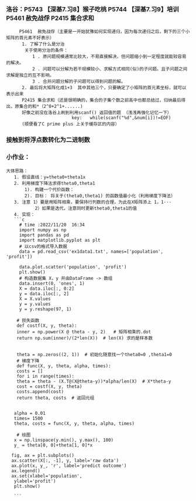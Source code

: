 ### 洛谷：P5743	【深基7.习8】猴子吃桃	P5744	【深基7.习9】培训       P5461	赦免战俘      P2415 集合求和
         P5461	赦免战俘（主要是一开始犹豫如何实现递归，因为每次递归之后，剩下的三个小矩阵的首元素不好表示）
          1. 了解了什么是分治
           关于使用分治的条件：
              1 . 原问题规模通常比较大，不易直接解决，但问题缩小到一定程度就能较容易的解决。
              2 . 问题可以分解为若干规模较小、求解方式相同(似)的子问题。且子问题之间求解是独立的互不影响。
              3 . 合并问题分解的子问题可以得到问题的解。
          2. 最后将大矩阵化成1+3  其中其他三个，只要确定了小矩阵的首元素坐标，就可以表示出来
          P2415 集合求和（还是很明确的，集合的子集个数之前高中也都总结过，归纳最后得出，原集合的和*（2^0+2^1+......)
          好像之前没在洛谷上刷到利用scanf() 返回值的题 （浅浅再强化记忆一下） 
                             key:   while(scanf("%d",&num[i])!=EOF)
          (顺便看了C prime plus 上关于缓存区的内容）
          
### 接触到将浮点数转化为二进制数

### 小作业：
    大体思路： 
       1. 假设直线：y=theta0+theta1x
       2. 利用梯度下降法求得theta0,theta1 
           1). 构建一个代价函数：  
           2). 目标： 将关于(theta0,theta1) 的函数值最小化（利用梯度下降法）
       3. 注意 1）要是用矩阵相乘，要保持行列数的合理，为此在X矩阵添上 1，1···
               2）如果是迭代，注意同时更新theta0,theta1的值 
       4. 实现：
       ```c
         # time :2022/11/20  16:34
         import numpy as np
         import pandas as pd
         import matplotlib.pyplot as plt
         # 以csv的格式导入数据
         data = pd.read_csv('ex1data1.txt', names=['population', 'profit'])

         data.plot.scatter('population', 'profit')
         plt.show()
         # 构造数据集 X，y 并由DataFrame -> 数组
         data.insert(0, 'ones', 1)
         X = data.iloc[:, 0:2]
         y = data.iloc[:, 2]
         X = X.values
         y = y.values
         y = y.reshape(97, 1)

        # 损失函数
        def costf(X, y, theta):
        inner = np.power(X @ theta - y, 2)   # 矩阵相乘的.dot
        return np.sum(inner)/(2*len(X))  # len(X) 求的是样本数


        theta = np.zeros((2, 1))  # 初始化随意找一个theta0=0 ,theta1=0
        # 梯度下降
        def func(X, y, theta, alpha, times):
        costs = []
        for i in range(times):
        theta = theta - (X.T@(X@theta-y))*alpha/len(X)  # X*theta-y
        cost = costf(X, y, theta)
        costs.append(cost)
        return theta, costs  # 返回元组


       alpha = 0.01
       times= 1500
       theta, costs = func(X, y, theta, alpha, times)

        # 绘图 
       x = np.linspace(y.min(), y.max(), 100)
       y_ = theta[0, 0]+theta[1, 0]*x

      fig, ax = plt.subplots()
      ax.scatter(X[:, -1], y, label='raw data')
      ax.plot(x, y_, 'r', label='predict outcome')
      ax.legend()
      ax.set(xlabel='population',
       ylabel='profit')
       plt.show()
       
       ```
         
